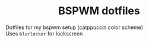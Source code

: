 <h1 align="center">BSPWM dotfiles</h1>

Dotfiles for my bspwm setup (catppuccin color scheme)\
Uses `blurlocker` for lockscreen
